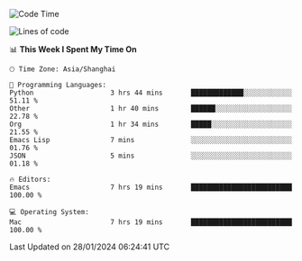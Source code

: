 <!--START_SECTION:waka-->
![Code Time](http://img.shields.io/badge/Code%20Time-1%2C778%20hrs%2059%20mins-blue)

![Lines of code](https://img.shields.io/badge/From%20Hello%20World%20I%27ve%20Written-287.6%20thousand%20lines%20of%20code-blue)

📊 **This Week I Spent My Time On** 

```text
🕑︎ Time Zone: Asia/Shanghai

💬 Programming Languages: 
Python                   3 hrs 44 mins       █████████████░░░░░░░░░░░░   51.11 % 
Other                    1 hr 40 mins        ██████░░░░░░░░░░░░░░░░░░░   22.78 % 
Org                      1 hr 34 mins        █████░░░░░░░░░░░░░░░░░░░░   21.55 % 
Emacs Lisp               7 mins              ░░░░░░░░░░░░░░░░░░░░░░░░░   01.76 % 
JSON                     5 mins              ░░░░░░░░░░░░░░░░░░░░░░░░░   01.18 % 

🔥 Editors: 
Emacs                    7 hrs 19 mins       █████████████████████████   100.00 % 

💻 Operating System: 
Mac                      7 hrs 19 mins       █████████████████████████   100.00 % 
```


 Last Updated on 28/01/2024 06:24:41 UTC
<!--END_SECTION:waka-->
